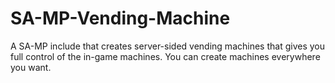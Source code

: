 SA-MP-Vending-Machine
=====================

A SA-MP include that creates server-sided vending machines that gives you full control of the in-game machines. You can create machines everywhere you want.
